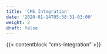 ```yaml
---
title: 'CMS Integration'
date: '2020-01-14T05:38:31-03:00'
weight: 2
draft: false
---
```


{{< contentblock "cms-integration" >}}
